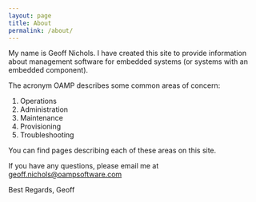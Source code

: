 ```yaml
---
layout: page
title: About
permalink: /about/
---
```


My name is Geoff Nichols. I have created this site to provide information about management software for embedded systems (or systems with an embedded component). 

The acronym OAMP describes some common areas of concern:
1. Operations
2. Administration
3. Maintenance
4. Provisioning
5. Troubleshooting

You can find pages describing each of these areas on this site.

If you have any questions, please email me at geoff.nichols@oampsoftware.com

Best Regards,
Geoff 
